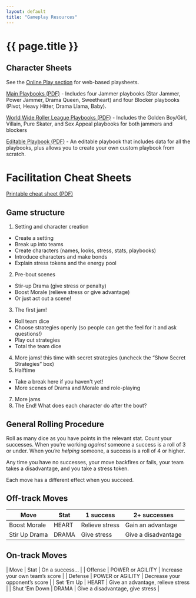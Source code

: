 ```yaml
---
layout: default
title: "Gameplay Resources"
---
```


# {{ page.title }}

## Character Sheets

See the [Online Play section](/online-play.html) for web-based playsheets.

[Main Playbooks (PDF)](/assets/images/derby_drama_sheets-main.pdf) - Includes four Jammer playbooks (Star Jammer, Power Jammer, Drama Queen, Sweetheart) and four Blocker playbooks (Pivot, Heavy Hitter, Drama Llama, Baby).

[World Wide Roller League Playbooks (PDF)](/assets/images/derby_drama_sheets-main.pdf) - Includes the Golden Boy/Girl, Villain, Pure Skater, and Sex Appeal playbooks for both jammers and blockers

[Editable Playbook (PDF)](/assets/images/derby_drama_generic.pdf) - An editable playbook that includes data for all the playbooks, plus allows you to create your own custom playbook from scratch.

# Facilitation Cheat Sheets

[Printable cheat sheet (PDF)](/assets/images/derby_drama_cheat_sheet.pdf)

## Game structure

1. Setting and character creation
  *  Create a setting
  * Break up into teams
  * Create characters (names, looks, stress, stats, playbooks)
  * Introduce characters and make bonds
  * Explain stress tokens and the energy pool
2. Pre-bout scenes
  * Stir-up Drama (give stress or penalty)
  * Boost Morale (relieve stress or give advantage)
  * Or just act out a scene!
3. The first jam!
  * Roll team dice
  * Choose strategies openly (so people can get the feel for it and ask questions!)
  * Play out strategies
  * Total the team dice
4. More jams! this time with secret strategies (uncheck the “Show Secret Strategies” box)
5. Halftime
  * Take a break here if you haven't yet!
  * More scenes of Drama and Morale and role-playing
7. More jams
8. The End! What does each character do after the bout?

## General Rolling Procedure

Roll as many dice as you have points in the relevant stat. Count your successes. When you’re working *against* someone a success is a roll of 3 or under. When you’re *helping* someone, a success is a roll of 4 or higher.

Any time you have no successes, your move backfires or fails, your team takes a disadvantage, and you take a stress token.

Each move has a different effect when you succeed.

## Off-track Moves

| Move | Stat | 1 success | 2+ successes |
| --- | --- | --- | --- |
| Boost Morale | HEART | Relieve stress | Gain an advantage |
| Stir Up Drama | DRAMA | Give stress | Give a disadvantage |

## On-track Moves

| Move | Stat | On a success... |
| Offense | POWER or AGILITY | Increase your own team’s score  |
| Defense | POWER or AGILITY | Decrease your opponent’s score |
| Set ‘Em Up | HEART | Give an advantage, relieve stress |
| Shut ‘Em Down | DRAMA | Give a disadvantage, give stress |